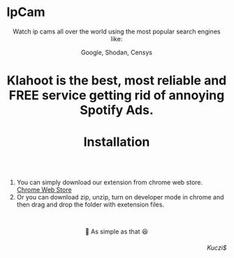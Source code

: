 # IpCam

<p text align = "center">Watch ip cams all over the world using the most popular search engines like: </p>
<p text align = "center"> Google, Shodan, Censys </p>

<h1 text align = "center">Klahoot is the best, most reliable and FREE service getting rid of annoying Spotify Ads.</h1>

<h1 text align = "center"> Installation </h1>

</br></br>
1. You can simply download our extension from chrome web store. <a href="https://chrome.google.com/webstore/detail/klahoot-spotify-ad-remove/glpljojimangbbmcgjkjekeaienoagda">Chrome Web Store</a> </br> 
2. Or you can download zip, unzip, turn on developer mode in chrome and then drag and drop the folder with exetension files. 

</br>

<p text align = "center">🍏 As simple as that 😆 </p>

<h6 text align = "right">Kuczi$</h6>
